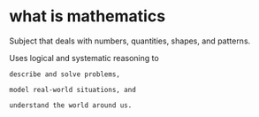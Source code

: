 # what is mathematics

Subject that deals with numbers, quantities, shapes, and patterns. 

Uses logical and systematic reasoning to 

	describe and solve problems, 
  
	model real-world situations, and 
  
	understand the world around us.
